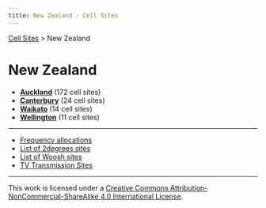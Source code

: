 ```yaml
---
title: New Zealand - Cell Sites
---
```


[Cell Sites](../) > New Zealand

# New Zealand

* **[Auckland](auk)** (172 cell sites)
* **[Canterbury](can)** (24 cell sites)
* **[Waikato](wko)** (14 cell sites)
* **[Wellington](wgn)** (11 cell sites)

---

* [Frequency allocations](frequency-allocations)
* [List of 2degrees sites](sites-2degrees)
* [List of Woosh sites](sites-woosh)
* [TV Transmission Sites](tv-transmission-sites)

---

This work is licensed under a [Creative Commons Attribution-NonCommercial-ShareAlike 4.0 International License](http://creativecommons.org/licenses/by-nc-sa/4.0/).
